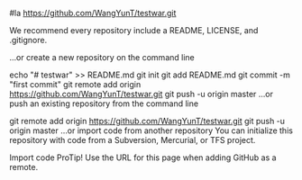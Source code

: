 #la
https://github.com/WangYunT/testwar.git

We recommend every repository include a README, LICENSE, and .gitignore.

…or create a new repository on the command line

echo "# testwar" >> README.md
git init
git add README.md
git commit -m "first commit"
git remote add origin https://github.com/WangYunT/testwar.git
git push -u origin master
…or push an existing repository from the command line

git remote add origin https://github.com/WangYunT/testwar.git
git push -u origin master
…or import code from another repository
You can initialize this repository with code from a Subversion, Mercurial, or TFS project.

Import code
 ProTip! Use the URL for this page when adding GitHub as a remote.
